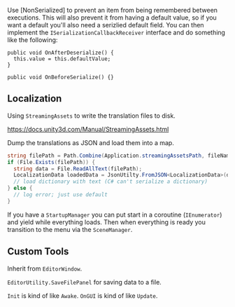 Use [NonSerialized] to prevent an item from being remembered between
executions. This will also prevent it from having a default value, so if
you want a default you'll also need a serizlied default field. You can
then implement the `ISerializationCallbackReceiver` interface and do
something like the following:

```
public void OnAfterDeserialize() {
  this.value = this.defaultValue;
}

public void OnBeforeSerialize() {}
```

## Localization

Using `StreamingAssets` to write the translation files to disk.

https://docs.unity3d.com/Manual/StreamingAssets.html

Dump the translations as JSON and load them into a map.

```C#
string filePath = Path.Combine(Application.streamingAssetsPath, fileName);
if (File.Exists(filePath)) {
  string data = File.ReadAllText(filePath);
  LocalizationData loadedData = JsonUtilty.FromJSON<LocalizationData>(data);
  // load dictionary with text (C# can't serialize a dictionary)
} else {
  // log error; just use default
}
```

If you have a `StartupManager` you can put start in a coroutine (`IEnumerator`)
and yield while everything loads. Then when everything is ready you transition
to the menu via the `SceneManager`.

## Custom Tools

Inherit from `EditorWindow`.

`EditorUtility.SaveFilePanel` for saving data to a file.

`Init` is kind of like `Awake`.
`OnGUI` is kind of like `Update`.